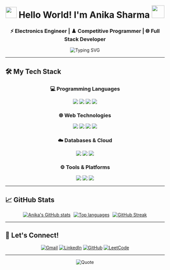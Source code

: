<h1 align="center">
  <img src="https://media.giphy.com/media/hvRJCLFzcasrR4ia7z/giphy.gif" width="35" /> 
  Hello World! I'm <strong>Anika Sharma</strong> 
  <img src="https://media.giphy.com/media/WUlplcMpOCEmTGBtBW/giphy.gif" width="40" />
</h1>

<h3 align="center">
  ⚡ Electronics Engineer | ♟️ Competitive Programmer | 🌐 Full Stack Developer
</h3>

<p align="center">
  <img src="https://readme-typing-svg.demolab.com?font=Fira+Code&weight=600&size=22&pause=1000&color=6366F1&center=true&vCenter=true&width=700&lines=🚀+Transforming+ideas+into+functional+code;🐞+Debugging+by+day,+coding+by+night;💻+CP+addict+|+Web+enthusiast+|+Tech+explorer" alt="Typing SVG" />
</p>

---

## 🛠️ My Tech Stack

<div align="center">

### 💻 Programming Languages
<img src="https://img.shields.io/badge/C++-00599C?style=for-the-badge&logo=c%2B%2B&logoColor=white"/>
<img src="https://img.shields.io/badge/JavaScript-F7DF1E?style=for-the-badge&logo=javascript&logoColor=black"/>
<img src="https://img.shields.io/badge/Java-ED8B00?style=for-the-badge&logo=java&logoColor=white"/>
<img src="https://img.shields.io/badge/Python-3776AB?style=for-the-badge&logo=python&logoColor=white"/>

### 🌐 Web Technologies
<img src="https://img.shields.io/badge/Next.js-000000?style=for-the-badge&logo=nextdotjs&logoColor=white"/>
<img src="https://img.shields.io/badge/React-61DAFB?style=for-the-badge&logo=react&logoColor=20232A"/>
<img src="https://img.shields.io/badge/Node.js-339933?style=for-the-badge&logo=nodedotjs&logoColor=white"/>
<img src="https://img.shields.io/badge/Tailwind_CSS-06B6D4?style=for-the-badge&logo=tailwind-css&logoColor=white"/>

### ☁️ Databases & Cloud
<img src="https://img.shields.io/badge/MongoDB-47A248?style=for-the-badge&logo=mongodb&logoColor=white"/>
<img src="https://img.shields.io/badge/Firebase-FFCA28?style=for-the-badge&logo=firebase&logoColor=black"/>
<img src="https://img.shields.io/badge/MySQL-4479A1?style=for-the-badge&logo=mysql&logoColor=white"/>

### ⚙️ Tools & Platforms
<img src="https://img.shields.io/badge/Git-F05032?style=for-the-badge&logo=git&logoColor=white"/>
<img src="https://img.shields.io/badge/VSCode-007ACC?style=for-the-badge&logo=visual-studio-code&logoColor=white"/>
<img src="https://img.shields.io/badge/Arduino-00979D?style=for-the-badge&logo=arduino&logoColor=white"/>

</div>

---

## 📈 GitHub Stats

<div align="center" style="display: flex; flex-wrap: wrap; justify-content: center; gap: 10px;">
  
<a href="https://github.com/anika253">
  <img src="https://github-readme-stats.vercel.app/api?username=anika253&show_icons=true&theme=radical&hide_border=true&bg_color=0D1117&title_color=6366F1&icon_color=8B5CF6&include_all_commits=true&count_private=true" alt="Anika's GitHub stats" />
</a>

<a href="https://github.com/anika253">
  <img src="https://github-readme-stats.vercel.app/api/top-langs/?username=anika253&layout=compact&theme=radical&hide_border=true&bg_color=0D1117&title_color=6366F1&text_color=F8FAFC" alt="Top languages" />
</a>

<a href="https://github.com/anika253">
  <img src="https://streak-stats.demolab.com/?user=anika253&theme=radical&hide_border=true&background=0D1117&stroke=6366F1&ring=8B5CF6&fire=EC4899" alt="GitHub Streak" />
</a>

</div>

---

## 🤝 Let's Connect!

<div align="center">

[![Gmail](https://img.shields.io/badge/Gmail-D14836?style=for-the-badge&logo=gmail&logoColor=white)](mailto:22bec020@nith.ac.in)
[![LinkedIn](https://img.shields.io/badge/LinkedIn-0A66C2?style=for-the-badge&logo=linkedin&logoColor=white)](https://www.linkedin.com/in/anika-sharma-549555257)
[![GitHub](https://img.shields.io/badge/GitHub-181717?style=for-the-badge&logo=github&logoColor=white)](https://github.com/anika253)
[![LeetCode](https://img.shields.io/badge/LeetCode-FFA116?style=for-the-badge&logo=leetcode&logoColor=black)](https://leetcode.com/u/anika253/)

</div>

---

<div align="center">
  
  ![Quote](https://quotes-github-readme.vercel.app/api?type=horizontal&theme=radical)

</div>
